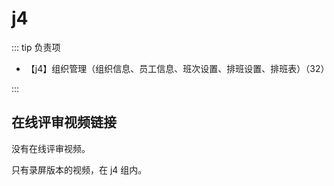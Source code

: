 # j4

::: tip 负责项

- 【j4】组织管理（组织信息、员工信息、班次设置、排班设置、排班表）（32）

:::

## 在线评审视频链接

没有在线评审视频。

只有录屏版本的视频，在 j4 组内。
